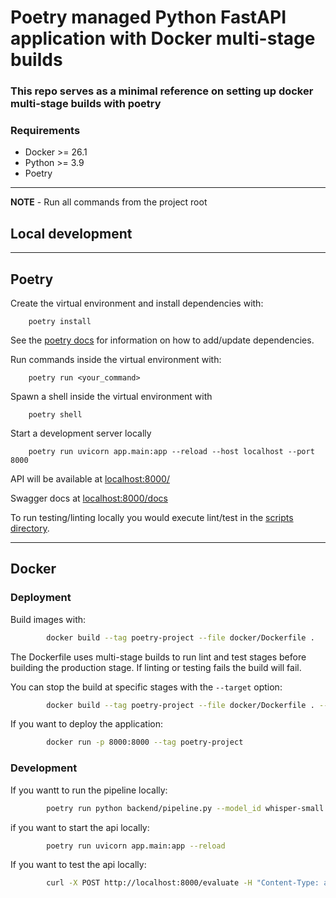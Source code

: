 # Poetry managed Python FastAPI application with Docker multi-stage builds

### This repo serves as a minimal reference on setting up docker multi-stage builds with poetry


### Requirements

- Docker >= 26.1
- Python >= 3.9
- Poetry


---
**NOTE** - Run all commands from the project root


## Local development

---
## Poetry


Create the virtual environment and install dependencies with:

        poetry install

See the [poetry docs](https://python-poetry.org/docs/) for information on how to add/update dependencies.

Run commands inside the virtual environment with:

        poetry run <your_command>

Spawn a shell inside the virtual environment with

        poetry shell

Start a development server locally

        poetry run uvicorn app.main:app --reload --host localhost --port 8000

API will be available at [localhost:8000/](http://localhost:8000/)

Swagger docs at [localhost:8000/docs](http://localhost:8000/docs)

To run testing/linting locally you would execute lint/test in the [scripts directory](/scripts).


---

## Docker


### Deployment

Build images with:
```bash
        docker build --tag poetry-project --file docker/Dockerfile . 
```
The Dockerfile uses multi-stage builds to run lint and test stages before building the production stage.  If linting or testing fails the build will fail.

You can stop the build at specific stages with the `--target` option:
```bash
        docker build --tag poetry-project --file docker/Dockerfile . --target development
```


If you want to deploy the application:
```bash
        docker run -p 8000:8000 --tag poetry-project
```


### Development
If you wantt to run the pipeline locally:
```bash
        poetry run python backend/pipeline.py --model_id whisper-small --user_id 2
```

if you want to start the api locally:
```bash
        poetry run uvicorn app.main:app --reload    
```
If you want to test the api locally:
```bash
        curl -X POST http://localhost:8000/evaluate -H "Content-Type: application/json" -d @test_payload.json
```
